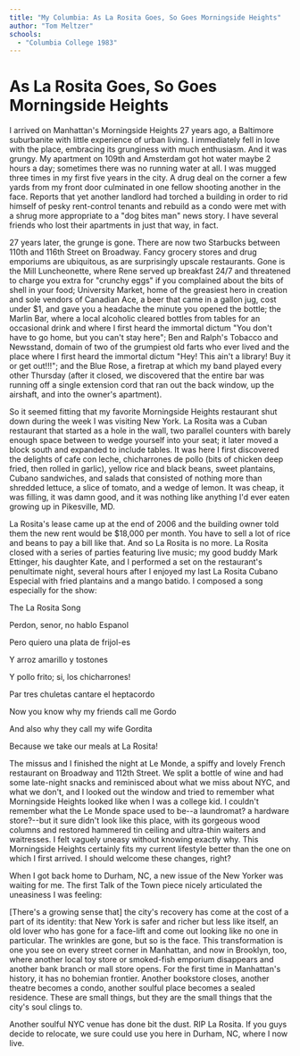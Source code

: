 ```yaml
---
title: "My Columbia: As La Rosita Goes, So Goes Morningside Heights"
author: "Tom Meltzer"
schools:
  - "Columbia College 1983"
---
```


# As La Rosita Goes, So Goes Morningside Heights

I arrived on Manhattan's Morningside Heights 27 years ago, a Baltimore suburbanite with little experience of urban living. I immediately fell in love with the place, embracing its grunginess with much enthusiasm. And it was grungy. My apartment on 109th and Amsterdam got hot water maybe 2 hours a day; sometimes there was no running water at all. I was mugged three times in my first five years in the city. A drug deal on the corner a few yards from my front door culminated in one fellow shooting another in the face. Reports that yet another landlord had torched a building in order to rid himself of pesky rent-control tenants and rebuild as a condo were met with a shrug more appropriate to a "dog bites man" news story. I have several friends who lost their apartments in just that way, in fact.

27 years later, the grunge is gone. There are now two Starbucks between 110th and 116th Street on Broadway. Fancy grocery stores and drug emporiums are ubiquitous, as are surprisingly upscale restaurants. Gone is the Mill Luncheonette, where Rene served up breakfast 24/7 and threatened to charge you extra for "crunchy eggs" if you complained about the bits of shell in your food; University Market, home of the greasiest hero in creation and sole vendors of Canadian Ace, a beer that came in a gallon jug, cost under $1, and gave you a headache the minute you opened the bottle; the Marlin Bar, where a local alcoholic cleared bottles from tables for an occasional drink and where I first heard the immortal dictum "You don't have to go home, but you can't stay here"; Ben and Ralph's Tobacco and Newsstand, domain of two of the grumpiest old farts who ever lived and the place where I first heard the immortal dictum "Hey! This ain't a library! Buy it or get out!!!"; and the Blue Rose, a firetrap at which my band played every other Thursday (after it closed, we discovered that the entire bar was running off a single extension cord that ran out the back window, up the airshaft, and into the owner's apartment).

So it seemed fitting that my favorite Morningside Heights restaurant shut down during the week I was visiting New York. La Rosita was a Cuban restaurant that started as a hole in the wall, two parallel counters with barely enough space between to wedge yourself into your seat; it later moved a block south and expanded to include tables. It was here I first discovered the delights of cafe con leche, chicharrones de pollo (bits of chicken deep fried, then rolled in garlic), yellow rice and black beans, sweet plantains, Cubano sandwiches, and salads that consisted of nothing more than shredded lettuce, a slice of tomato, and a wedge of lemon. It was cheap, it was filling, it was damn good, and it was nothing like anything I'd ever eaten growing up in Pikesville, MD.

La Rosita's lease came up at the end of 2006 and the building owner told them the new rent would be $18,000 per month. You have to sell a lot of rice and beans to pay a bill like that. And so La Rosita is no more. La Rosita closed with a series of parties featuring live music; my good buddy Mark Ettinger, his daughter Kate, and I performed a set on the restaurant's penultimate night, several hours after I enjoyed my last La Rosita Cubano Especial with fried plantains and a mango batido. I composed a song especially for the show:

The La Rosita Song

Perdon, senor, no hablo Espanol

Pero quiero una plata de frijol-es

Y arroz amarillo y tostones

Y pollo frito; si, los chicharrones!

Par tres chuletas cantare el heptacordo

Now you know why my friends call me Gordo

And also why they call my wife Gordita

Because we take our meals at La Rosita!

The missus and I finished the night at Le Monde, a spiffy and lovely French restaurant on Broadway and 112th Street. We split a bottle of wine and had some late-night snacks and reminisced about what we miss about NYC, and what we don't, and I looked out the window and tried to remember what Morningside Heights looked like when I was a college kid. I couldn't remember what the Le Monde space used to be--a laundromat? a hardware store?--but it sure didn't look like this place, with its gorgeous wood columns and restored hammered tin ceiling and ultra-thin waiters and waitresses. I felt vaguely uneasy without knowing exactly why. This Morningside Heights certainly fits my current lifestyle better than the one on which I first arrived. I should welcome these changes, right?

When I got back home to Durham, NC, a new issue of the New Yorker was waiting for me. The first Talk of the Town piece nicely articulated the uneasiness I was feeling:

[There's a growing sense that] the city's recovery has come at the cost of a part of its identity: that New York is safer and richer but less like itself, an old lover who has gone for a face-lift and come out looking like no one in particular. The wrinkles are gone, but so is the face. This transformation is one you see on every street corner in Manhattan, and now in Brooklyn, too, where another local toy store or smoked-fish emporium disappears and another bank branch or mall store opens. For the first time in Manhattan's history, it has no bohemian frontier. Another bookstore closes, another theatre becomes a condo, another soulful place becomes a sealed residence. These are small things, but they are the small things that the city's soul clings to.

Another soulful NYC venue has done bit the dust. RIP La Rosita. If you guys decide to relocate, we sure could use you here in Durham, NC, where I now live.
